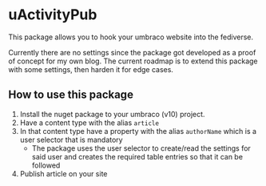 # uActivityPub

This package allows you to hook your umbraco website into the fediverse.

Currently there are no settings since the package got developed as a proof of concept for my own blog.
The current roadmap is to extend this package with some settings, then harden it for edge cases.


## How to use this package

1. Install the nuget package to your umbraco (v10) project.
2. Have a content type with the alias `article`
3. In that content type have a property with the alias `authorName` which is a user selector that is mandatory
   - The package uses the user selector to create/read the settings for said user and creates the required table entries so that it can be followed
4. Publish article on your site